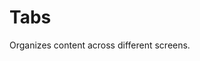 # Tabs

Organizes content across different screens.

<Playground />

<Usage />

<Api />

<Examples />

<Example value="default" />

<Example value="grow" />

<Example value="justify" />

<Example value="reverse" />

<Example value="separate" />

<Example value="below" />

<Example value="vertical" />

<Checklist 
    accessibility={false}
    bidirectionality={false}
    cssParts={false}
    cssVariables={false}
    documentation={false}
    examples={false}
    events={false}
    keyboard={false}
    methods={false}
    playground={false}
    properties={false}
    skeleton={false}
    slots={false}
/>
